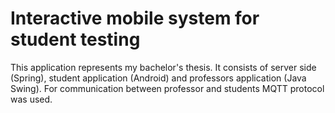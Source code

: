 # Interactive mobile system for student testing

This application represents my bachelor's thesis. It consists of server side (Spring), student application (Android) and professors application (Java Swing). For communication between professor and students  MQTT protocol was used.
